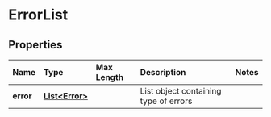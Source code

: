 # ErrorList

## Properties <a name="properties"></a>

| Name | Type | Max Length | Description | Notes |
| :--- | :--- | :--------- | :---------- | :---- |
| **error** | [**List&lt;Error&gt;**](Error.md) | | List object containing type of errors | |
